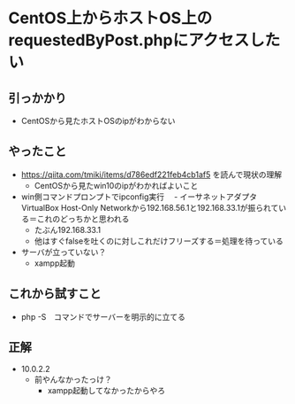 # CentOS上からホストOS上のrequestedByPost.phpにアクセスしたい

## 引っかかり
- CentOSから見たホストOSのipがわからない

    
## やったこと
- https://qiita.com/tmiki/items/d786edf221feb4cb1af5 を読んで現状の理解
  - CentOSから見たwin10のipがわかればよいこと
- win側コマンドプロンプトでipconfig実行
　- イーサネットアダプタVirtualBox Host-Only Networkから192.168.56.1と192.168.33.1が振られている＝これのどっちかと思われる
   - たぶん192.168.33.1
    - 他はすぐfalseを吐くのに対しこれだけフリーズする＝処理を待っている
- サーバが立っていない？
  - xampp起動


## これから試すこと
- php -S　コマンドでサーバーを明示的に立てる

## 正解
- 10.0.2.2
  - 前やんなかったっけ？
    - xampp起動してなかったからやろ
